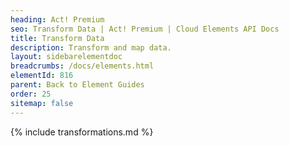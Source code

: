 ```yaml
---
heading: Act! Premium
seo: Transform Data | Act! Premium | Cloud Elements API Docs
title: Transform Data
description: Transform and map data.
layout: sidebarelementdoc
breadcrumbs: /docs/elements.html
elementId: 816
parent: Back to Element Guides
order: 25
sitemap: false
---
```


{% include transformations.md %}

